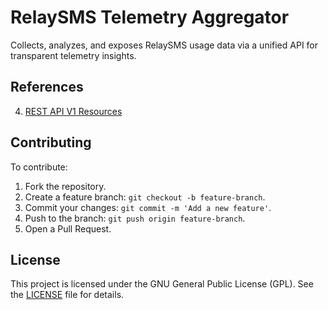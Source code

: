 # RelaySMS Telemetry Aggregator

Collects, analyzes, and exposes RelaySMS usage data via a unified API for transparent telemetry insights.

## References

4. [REST API V1 Resources](https://api.telemetry.smswithoutborders.com/docs)

## Contributing

To contribute:

1. Fork the repository.
2. Create a feature branch: `git checkout -b feature-branch`.
3. Commit your changes: `git commit -m 'Add a new feature'`.
4. Push to the branch: `git push origin feature-branch`.
5. Open a Pull Request.

## License

This project is licensed under the GNU General Public License (GPL). See the [LICENSE](LICENSE) file for details.

